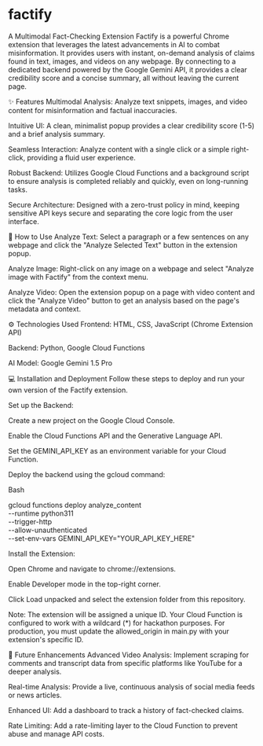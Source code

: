 # factify
A Multimodal Fact-Checking Extension
Factify is a powerful Chrome extension that leverages the latest advancements in AI to combat misinformation. It provides users with instant, on-demand analysis of claims found in text, images, and videos on any webpage. By connecting to a dedicated backend powered by the Google Gemini API, it provides a clear credibility score and a concise summary, all without leaving the current page.

✨ Features
Multimodal Analysis: Analyze text snippets, images, and video content for misinformation and factual inaccuracies.

Intuitive UI: A clean, minimalist popup provides a clear credibility score (1-5) and a brief analysis summary.

Seamless Interaction: Analyze content with a single click or a simple right-click, providing a fluid user experience.

Robust Backend: Utilizes Google Cloud Functions and a background script to ensure analysis is completed reliably and quickly, even on long-running tasks.

Secure Architecture: Designed with a zero-trust policy in mind, keeping sensitive API keys secure and separating the core logic from the user interface.

🚀 How to Use
Analyze Text: Select a paragraph or a few sentences on any webpage and click the "Analyze Selected Text" button in the extension popup.

Analyze Image: Right-click on any image on a webpage and select "Analyze image with Factify" from the context menu.

Analyze Video: Open the extension popup on a page with video content and click the "Analyze Video" button to get an analysis based on the page's metadata and context.


⚙️ Technologies Used
Frontend: HTML, CSS, JavaScript (Chrome Extension API)

Backend: Python, Google Cloud Functions

AI Model: Google Gemini 1.5 Pro


💻 Installation and Deployment
Follow these steps to deploy and run your own version of the Factify extension.

Set up the Backend:

Create a new project on the Google Cloud Console.

Enable the Cloud Functions API and the Generative Language API.

Set the GEMINI_API_KEY as an environment variable for your Cloud Function.


Deploy the backend using the gcloud command:

Bash

gcloud functions deploy analyze_content \
--runtime python311 \
--trigger-http \
--allow-unauthenticated \
--set-env-vars GEMINI_API_KEY="YOUR_API_KEY_HERE"


Install the Extension:

Open Chrome and navigate to chrome://extensions.

Enable Developer mode in the top-right corner.

Click Load unpacked and select the extension folder from this repository.

Note: The extension will be assigned a unique ID. Your Cloud Function is configured to work with a wildcard (*) for hackathon purposes. For production, you must update the allowed_origin in main.py with your extension's specific ID.

🚧 Future Enhancements
Advanced Video Analysis: Implement scraping for comments and transcript data from specific platforms like YouTube for a deeper analysis.

Real-time Analysis: Provide a live, continuous analysis of social media feeds or news articles.

Enhanced UI: Add a dashboard to track a history of fact-checked claims.

Rate Limiting: Add a rate-limiting layer to the Cloud Function to prevent abuse and manage API costs.
